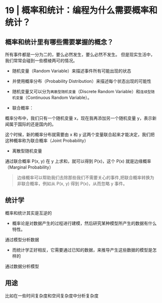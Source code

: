 # 19 | 概率和统计：编程为什么需要概率和统计？

## 概率和统计里有哪些需要掌握的概念？

所有事件都是一分为二的，要么必然发生，要么必然不发生。
但是现实生活中，我们常常会碰到一些模棱两可的情况。

- 随机变量（Random Variable）来描述事件所有可能出现的状态
- 并使用概率分布（Probability Distribution）来描述每个状态出现的可能性
- 随机变量又可以分为`离散型随机变量`（Discrete Random Variable）和`连续型随机变量`（Continuous Random Variable）。

- 联合概率：

概率分布中，我们只有一个随机变量 x，现在我再添加另一个随机变量 y，表示新闻属于国际的还是国内的。

这个时候，新的概率分布就需要由 x 和 y 这两个变量联合起来才能决定，我们把这种概率称为联合概率（Joint Probability）

- 离散型随机变量

通过联合概率 P(x, y) 在 y 上求和，就可以得到 P(x)，这个 P(x) 就是边缘概率（Marginal Probability）


 > 边缘概率可以帮助我们去除那些我们不需要关心的事件,把联合概率转换为非联合概率，例如从 P(x, y) 得到 P(x)，从而忽略 y 事件。


## 统计学
概率和统计其实是互逆的

- 概率论是对数据产生的过程进行建模，然后研究某种模型所产生的数据有什么特性。

通过模型分析数据

- 而统计学正好相反，它需要通过已知的数据，来推导产生这些数据的模型是怎样的

通过数据分析模型


## 用途

比如在一些时间复杂度和空间复杂度中分析复杂度